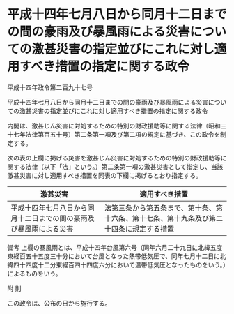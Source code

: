 # 平成十四年七月八日から同月十二日までの間の豪雨及び暴風雨による災害についての激甚災害の指定並びにこれに対し適用すべき措置の指定に関する政令

平成十四年政令第二百九十七号

平成十四年七月八日から同月十二日までの間の豪雨及び暴風雨による災害についての激甚災害の指定並びにこれに対し適用すべき措置の指定に関する政令

内閣は、激甚じん災害に対処するための特別の財政援助等に関する法律（昭和三十七年法律第百五十号）第二条第一項及び第二項の規定に基づき、この政令を制定する。

次の表の上欄に掲げる災害を激甚じん災害に対処するための特別の財政援助等に関する法律（以下「法」という。）第二条第一項の激甚災害として指定し、当該激甚災害に対し適用すべき措置を同表の下欄に掲げるとおり指定する。

激甚災害 | 適用すべき措置  
---|---  
平成十四年七月八日から同月十二日までの間の豪雨及び暴風雨による災害 | 法第三条から第五条まで、第十条、第十六条、第十七条、第十九条及び第二十四条に規定する措置  
備考 上欄の暴風雨とは、平成十四年台風第六号（同年六月二十九日に北緯五度東経百五十五度三十分において台風となった熱帯低気圧で、同年七月十二日に北緯四十四度十二分東経百四十四度六分において温帯低気圧となったものをいう。）によるものをいう。  
  
附 則

この政令は、公布の日から施行する。
